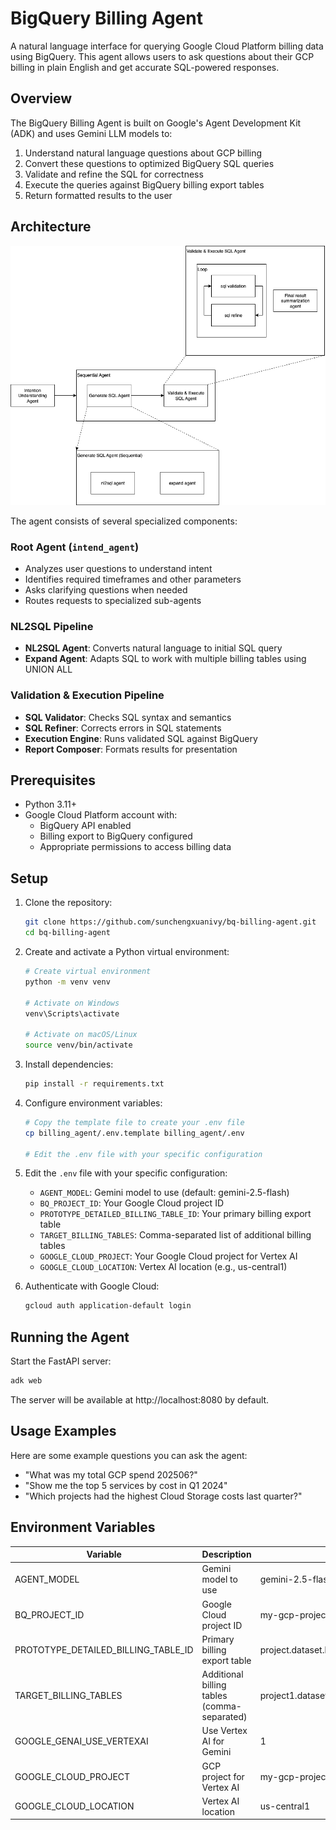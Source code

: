 # BigQuery Billing Agent

A natural language interface for querying Google Cloud Platform billing data using BigQuery. This agent allows users to ask questions about their GCP billing in plain English and get accurate SQL-powered responses.

## Overview

The BigQuery Billing Agent is built on Google's Agent Development Kit (ADK) and uses Gemini LLM models to:

1. Understand natural language questions about GCP billing
2. Convert these questions to optimized BigQuery SQL queries
3. Validate and refine the SQL for correctness
4. Execute the queries against BigQuery billing export tables
5. Return formatted results to the user

## Architecture

![BigQuery Billing Agent Architecture](billing_agent.png)

The agent consists of several specialized components:


### Root Agent (`intend_agent`)
- Analyzes user questions to understand intent
- Identifies required timeframes and other parameters
- Asks clarifying questions when needed
- Routes requests to specialized sub-agents

### NL2SQL Pipeline
- **NL2SQL Agent**: Converts natural language to initial SQL query
- **Expand Agent**: Adapts SQL to work with multiple billing tables using UNION ALL

### Validation & Execution Pipeline
- **SQL Validator**: Checks SQL syntax and semantics
- **SQL Refiner**: Corrects errors in SQL statements
- **Execution Engine**: Runs validated SQL against BigQuery
- **Report Composer**: Formats results for presentation

## Prerequisites

- Python 3.11+
- Google Cloud Platform account with:
  - BigQuery API enabled
  - Billing export to BigQuery configured
  - Appropriate permissions to access billing data

## Setup

1. Clone the repository:
   ```bash
   git clone https://github.com/sunchengxuanivy/bq-billing-agent.git
   cd bq-billing-agent
   ```

2. Create and activate a Python virtual environment:
   ```bash
   # Create virtual environment
   python -m venv venv
   
   # Activate on Windows
   venv\Scripts\activate
   
   # Activate on macOS/Linux
   source venv/bin/activate
   ```

3. Install dependencies:
   ```bash
   pip install -r requirements.txt
   ```

4. Configure environment variables:
   ```bash
   # Copy the template file to create your .env file
   cp billing_agent/.env.template billing_agent/.env
   
   # Edit the .env file with your specific configuration
   ```

5. Edit the `.env` file with your specific configuration:
   - `AGENT_MODEL`: Gemini model to use (default: gemini-2.5-flash)
   - `BQ_PROJECT_ID`: Your Google Cloud project ID
   - `PROTOTYPE_DETAILED_BILLING_TABLE_ID`: Your primary billing export table
   - `TARGET_BILLING_TABLES`: Comma-separated list of additional billing tables
   - `GOOGLE_CLOUD_PROJECT`: Your Google Cloud project for Vertex AI
   - `GOOGLE_CLOUD_LOCATION`: Vertex AI location (e.g., us-central1)

6. Authenticate with Google Cloud:
   ```bash
   gcloud auth application-default login
   ```

## Running the Agent

Start the FastAPI server:

```bash
adk web
```

The server will be available at http://localhost:8080 by default.

## Usage Examples

Here are some example questions you can ask the agent:

- "What was my total GCP spend 202506?"
- "Show me the top 5 services by cost in Q1 2024"
- "Which projects had the highest Cloud Storage costs last quarter?"

## Environment Variables

| Variable | Description | Example |
|----------|-------------|---------|
| AGENT_MODEL | Gemini model to use | gemini-2.5-flash |
| BQ_PROJECT_ID | Google Cloud project ID | my-gcp-project |
| PROTOTYPE_DETAILED_BILLING_TABLE_ID | Primary billing export table | project.dataset.billing_export_table |
| TARGET_BILLING_TABLES | Additional billing tables (comma-separated) | project1.dataset.table1,project2.dataset.table2 |
| GOOGLE_GENAI_USE_VERTEXAI | Use Vertex AI for Gemini | 1 |
| GOOGLE_CLOUD_PROJECT | GCP project for Vertex AI | my-gcp-project |
| GOOGLE_CLOUD_LOCATION | Vertex AI location | us-central1 |
